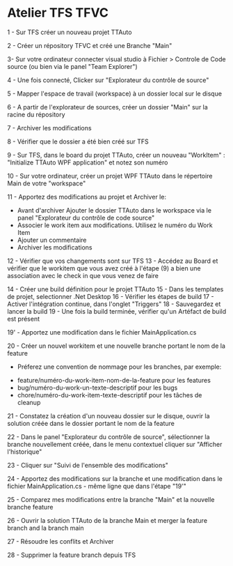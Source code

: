 # Atelier TFS TFVC

1 - Sur TFS créer un nouveau projet TTAuto

2 - Créer un répository TFVC et créé une Branche "Main"

3- Sur votre ordinateur connecter visual studio à Fichier > Controle de Code source (ou bien via le panel "Team Explorer")

4 - Une fois connecté, Clicker sur "Explorateur du contrôle de source"

5 - Mapper l'espace de travail (workspace) à un dossier local sur le disque

6 - A partir de l'explorateur de sources, créer un dossier "Main" sur la racine du répository

7 - Archiver les modifications

8 - Vérifier que le dossier a été bien créé sur TFS

9 - Sur TFS, dans le board du projet TTAuto, créer un nouveau "WorkItem" : "Initialize TTAuto WPF application" et notez son numéro

10 - Sur votre ordinateur, créer un projet WPF TTAuto dans le répertoire Main de votre "workspace"

11 - Apportez des modifications au projet et Archiver le: 
 * Avant d'archiver Ajouter le dossier TTAuto dans le workspace via le panel "Explorateur du contrôle de code source"
 * Associer le work item aux modifications. Utilisez le numéro du Work Item
 * Ajouter un commentaire
 * Archiver les modifications

12 - Vérifier que vos changements sont sur TFS
13 - Accédez au Board et vérifier que le workitem que vous avez créé à l'étape (9) a bien une association avec le check in que vous venez de faire


14 - Créer une build définition pour le projet TTAuto
15 - Dans les templates de projet, selectionner .Net Desktop
16 - Vérifier les étapes de build
17 - Activer l'intégration continue, dans l'onglet "Triggers"
18 - Sauvegardez et lancer la build
19 - Une fois la build terminée, vérifier qu'un Artéfact de build est présent

19' - Apportez une modification dans le fichier MainApplication.cs

20 - Créer un nouvel workitem et une nouvelle branche portant le nom de la feature
 * Préferez une convention de nommage pour les branches, par exemple:
  - feature/numéro-du-work-item-nom-de-la-feature pour les features
  - bug/numéro-du-work-un-texte-descriptif pour les bugs
  - chore/numéro-du-work-item-texte-descriptif pour les tâches de cleanup


21 - Constatez la création d'un nouveau dossier sur le disque, ouvrir la solution créée dans le dossier portant le nom de la feature
		
22 - Dans le panel "Explorateur du contrôle de source", sélectionner la branche nouvellement créée, dans le menu contextuel cliquer sur "Afficher l'historique"

23 - Cliquer sur "Suivi de l'ensemble des modifications"

24 - Apportez des modifications sur la branche et une modification dans le fichier MainApplication.cs - même ligne que dans l'étape "19'"

25 - Comparez mes modifications entre la branche "Main" et la nouvelle branche feature

26 - Ouvrir la solution TTAuto de la branche Main et merger la feature branch and la branch main

27 - Résoudre les conflits et Archiver

28 - Supprimer la feature branch depuis TFS

